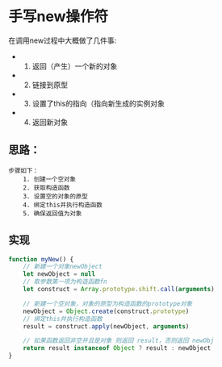 # 手写new操作符

在调用new过程中大概做了几件事:
* 1. 返回（产生）一个新的对象
* 2. 链接到原型
* 3. 设置了this的指向（指向新生成的实例对象
* 4. 返回新对象

## 思路：
    步骤如下：
        1. 创建一个空对象
        2. 获取构造函数
        3. 设置空的对象的原型
        4. 绑定this并执行构造函数
        5. 确保返回值为对象

## 实现
```javascript
function myNew() {
    // 新建一个对象newObject
    let newObject = null
    // 取参数第一项为构造函数fn
    let construct = Array.prototype.shift.call(arguments)

    // 新建一个空对象，对象的原型为构造函数的prototype对象
    newObject = Object.create(construct.prototype)
    // 绑定this并执行构造函数
    result = construct.apply(newObject, arguments)

    // 如果函数返回非空并且是对象 则返回 result，否则返回 newObj
    return result instanceof Object ? result : newObject
}
```
